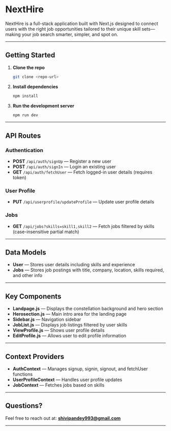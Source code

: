 

# NextHire

NextHire is a full-stack application built with Next.js designed to connect users with the right job opportunities tailored to their unique skill sets—making your job search smarter, simpler, and spot on.

---

## Getting Started

1. **Clone the repo**

   ```bash
   git clone <repo-url>
   ```

2. **Install dependencies**

   ```bash
   npm install
   ```

3. **Run the development server**

   ```bash
   npm run dev
   ```

---

## API Routes

### Authentication

* **POST** `/api/auth/signUp` — Register a new user
* **POST** `/api/auth/signIn` — Login an existing user
* **GET** `/api/auth/fetchUser` — Fetch logged-in user details (requires token)

### User Profile

* **PUT** `/api/userprofile/updateProfile` — Update user profile details

### Jobs

* **GET** `/api/jobs?skills=skill1,skill2` — Fetch jobs filtered by skills (case-insensitive partial match)

---

## Data Models

* **User** — Stores user details including skills and experience
* **Jobs** — Stores job postings with title, company, location, skills required, and other info

---

## Key Components

* **Landpage.js** — Displays the constellation background and hero section
* **Herosection.js** — Main intro area for the landing page
* **Sidebar.js** — Navigation sidebar
* **JobList.js** — Displays job listings filtered by user skills
* **ViewProfile.js** — Shows user profile details
* **EditProfile.js** — Allows user to edit profile information

---

## Context Providers

* **AuthContext** — Manages signup, signin, signout, and fetchUser functions
* **UserProfileContext** — Handles user profile updates
* **JobContext** — Fetches jobs based on skills

---

## Questions?

Feel free to reach out at: **[shivipandey993@gmail.com](mailto:shivipandey993@gmail.com)**

---


